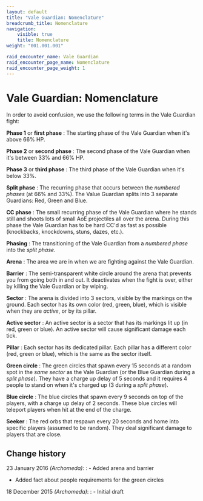 ```yaml
---
layout: default
title: "Vale Guardian: Nomenclature"
breadcrumb_title: Nomenclature
navigation:
    visible: true
    title: Nomenclature
weight: "001.001.001"

raid_encounter_name: Vale Guardian
raid_encounter_page_name: Nomenclature
raid_encounter_page_weight: 1
---
```


# Vale Guardian: Nomenclature
In order to avoid confusion, we use the following terms in the Vale Guardian fight:

**Phase 1** or **first phase**
: The starting phase of the Vale Guardian when it's above 66% HP.

**Phase 2** or **second phase**
: The second phase of the Vale Guardian when it's between 33% and 66% HP.

**Phase 3** or **third phase**
: The third phase of the Vale Guardian when it's below 33%.

**Split phase**
: The recurring phase that occurs between the *numbered phases* (at 66% and 33%).
The Value Guardian splits into 3 separate Guardians: Red, Green and Blue.

**CC phase**
: The small recurring phase of the Vale Guardian where he stands still and shoots lots of small AoE projectiles all over the arena.
During this phase the Vale Guardian has to be hard CC'd as fast as possible (knockbacks, knockdowns, stuns, dazes, etc.).

**Phasing**
: The transitioning of the Vale Guardian from a *numbered phase* into the *split phase*.

**Arena**
: The area we are in when we are fighting against the Vale Guardian.

**Barrier**
: The semi-transparent white circle around the arena that prevents you from going both in and out.
It deactivates when the fight is over, either by killing the Vale Guardian or by wiping.

**Sector**
: The arena is divided into 3 sectors, visible by the markings on the ground.
Each sector has its own color (red, green, blue), which is visible when they are *active*, or by its pillar.

**Active sector**
: An active sector is a sector that has its markings lit up (in red, green or blue).
An active sector will cause significant damage each tick.

**Pillar**
: Each sector has its dedicated pillar.
Each pillar has a different color (red, green or blue), which is the same as the sector itself.

**Green circle**
: The green circles that spawn every 15 seconds at a random spot in the *same sector* as the Vale Guardian (or the Blue Guardian during a *split phase*).
They have a charge up delay of 5 seconds and it requires 4 people to stand on when it's charged up (3 during a *split phase*).

**Blue circle**
: The blue circles that spawn every 9 seconds on top of the players, with a charge up delay of 2 seconds.
These blue circles will teleport players when hit at the end of the charge.

**Seeker**
: The red orbs that respawn every 20 seconds and home into specific players (assumed to be random).
They deal significant damage to players that are close.

## Change history
23 January 2016 *(Archomeda)*:
: - Added arena and barrier
- Added fact about people requirements for the green circles

18 December 2015 *(Archomeda)*:
: - Initial draft
